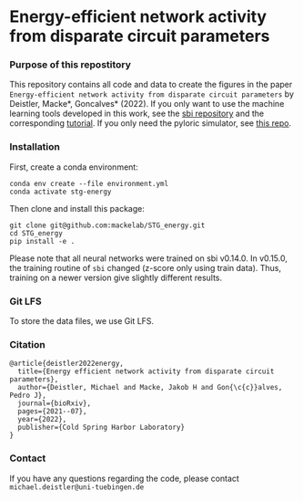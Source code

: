 # Energy-efficient network activity from disparate circuit parameters

### Purpose of this repostitory

This repository contains all code and data to create the figures in the paper `Energy-efficient network activity from disparate circuit parameters` by Deistler, Macke*, Goncalves* (2022). If you only want to use the machine learning tools developed in this work, see the [sbi repository](https://github.com/mackelab/sbi) and the corresponding [tutorial](https://www.mackelab.org/sbi/tutorial/08_restriction_estimator/). If you only need the pyloric simulator, see [this repo](https://github.com/mackelab/pyloric).

### Installation
First, create a conda environment:
```
conda env create --file environment.yml
conda activate stg-energy
```
Then clone and install this package:
```
git clone git@github.com:mackelab/STG_energy.git
cd STG_energy
pip install -e .
```

Please note that all neural networks were trained on sbi v0.14.0. In v0.15.0, the training routine of `sbi` changed (z-score only using train data). Thus, training on a newer version give slightly different results.

### Git LFS

To store the data files, we use Git LFS.

### Citation
```
@article{deistler2022energy,
  title={Energy efficient network activity from disparate circuit parameters},
  author={Deistler, Michael and Macke, Jakob H and Gon{\c{c}}alves, Pedro J},
  journal={bioRxiv},
  pages={2021--07},
  year={2022},
  publisher={Cold Spring Harbor Laboratory}
}
```

### Contact
If you have any questions regarding the code, please contact `michael.deistler@uni-tuebingen.de`
